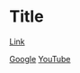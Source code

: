# Title

[Link][1]

[1]: http://b.org

[Google](https://www.google.com/)
[YouTube](https://www.youtube.com/)